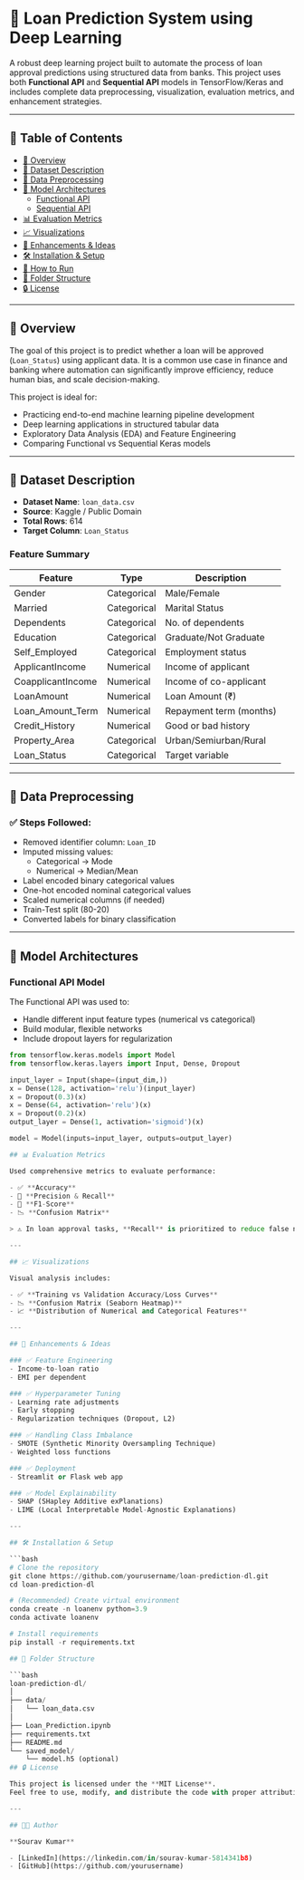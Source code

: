 # 🏦 Loan Prediction System using Deep Learning

A robust deep learning project built to automate the process of loan approval predictions using structured data from banks. This project uses both **Functional API** and **Sequential API** models in TensorFlow/Keras and includes complete data preprocessing, visualization, evaluation metrics, and enhancement strategies.

---

## 📌 Table of Contents

- [📖 Overview](#-overview)
- [📁 Dataset Description](#-dataset-description)
- [🧼 Data Preprocessing](#-data-preprocessing)
- [🧠 Model Architectures](#-model-architectures)
  - [Functional API](#functional-api-model)
  - [Sequential API](#sequential-api-model)
- [📊 Evaluation Metrics](#-evaluation-metrics)
- [📈 Visualizations](#-visualizations)
- [🚀 Enhancements & Ideas](#-enhancements--ideas)
- [🛠 Installation & Setup](#-installation--setup)
- [🧪 How to Run](#-how-to-run)
- [📂 Folder Structure](#-folder-structure)
- [🔒 License](#-license)

---

## 📖 Overview

The goal of this project is to predict whether a loan will be approved (`Loan_Status`) using applicant data. It is a common use case in finance and banking where automation can significantly improve efficiency, reduce human bias, and scale decision-making.

This project is ideal for:
- Practicing end-to-end machine learning pipeline development
- Deep learning applications in structured tabular data
- Exploratory Data Analysis (EDA) and Feature Engineering
- Comparing Functional vs Sequential Keras models

---

## 📁 Dataset Description

- **Dataset Name**: `loan_data.csv`
- **Source**: Kaggle / Public Domain
- **Total Rows**: 614
- **Target Column**: `Loan_Status`

### Feature Summary

| Feature             | Type        | Description |
|---------------------|-------------|-------------|
| Gender              | Categorical | Male/Female |
| Married             | Categorical | Marital Status |
| Dependents          | Categorical | No. of dependents |
| Education           | Categorical | Graduate/Not Graduate |
| Self_Employed       | Categorical | Employment status |
| ApplicantIncome     | Numerical   | Income of applicant |
| CoapplicantIncome   | Numerical   | Income of co-applicant |
| LoanAmount          | Numerical   | Loan Amount (₹) |
| Loan_Amount_Term    | Numerical   | Repayment term (months) |
| Credit_History      | Numerical   | Good or bad history |
| Property_Area       | Categorical | Urban/Semiurban/Rural |
| Loan_Status         | Categorical | Target variable |

---

## 🧼 Data Preprocessing

### ✅ Steps Followed:
- Removed identifier column: `Loan_ID`
- Imputed missing values:
  - Categorical → Mode
  - Numerical → Median/Mean
- Label encoded binary categorical values
- One-hot encoded nominal categorical values
- Scaled numerical columns (if needed)
- Train-Test split (80-20)
- Converted labels for binary classification

---

## 🧠 Model Architectures

### Functional API Model

The Functional API was used to:
- Handle different input feature types (numerical vs categorical)
- Build modular, flexible networks
- Include dropout layers for regularization

```python
from tensorflow.keras.models import Model
from tensorflow.keras.layers import Input, Dense, Dropout

input_layer = Input(shape=(input_dim,))
x = Dense(128, activation='relu')(input_layer)
x = Dropout(0.3)(x)
x = Dense(64, activation='relu')(x)
x = Dropout(0.2)(x)
output_layer = Dense(1, activation='sigmoid')(x)

model = Model(inputs=input_layer, outputs=output_layer)

## 📊 Evaluation Metrics

Used comprehensive metrics to evaluate performance:

- ✅ **Accuracy**
- 🔁 **Precision & Recall**
- 🧮 **F1-Score**
- 📉 **Confusion Matrix**

> ⚠️ In loan approval tasks, **Recall** is prioritized to reduce false negatives — i.e., wrongly rejecting eligible applicants.

---

## 📈 Visualizations

Visual analysis includes:

- ✅ **Training vs Validation Accuracy/Loss Curves**
- 📉 **Confusion Matrix (Seaborn Heatmap)**
- 📈 **Distribution of Numerical and Categorical Features**

---

## 🚀 Enhancements & Ideas

### ✅ Feature Engineering
- Income-to-loan ratio
- EMI per dependent

### ✅ Hyperparameter Tuning
- Learning rate adjustments
- Early stopping
- Regularization techniques (Dropout, L2)

### ✅ Handling Class Imbalance
- SMOTE (Synthetic Minority Oversampling Technique)
- Weighted loss functions

### ✅ Deployment
- Streamlit or Flask web app

### ✅ Model Explainability
- SHAP (SHapley Additive exPlanations)
- LIME (Local Interpretable Model-Agnostic Explanations)

---

## 🛠 Installation & Setup

```bash
# Clone the repository
git clone https://github.com/yourusername/loan-prediction-dl.git
cd loan-prediction-dl

# (Recommended) Create virtual environment
conda create -n loanenv python=3.9
conda activate loanenv

# Install requirements
pip install -r requirements.txt

## 📂 Folder Structure

```bash
loan-prediction-dl/
│
├── data/
│   └── loan_data.csv
│
├── Loan_Prediction.ipynb
├── requirements.txt
├── README.md
└── saved_model/
    └── model.h5 (optional)
## 🔒 License

This project is licensed under the **MIT License**.  
Feel free to use, modify, and distribute the code with proper attribution.

---

## 👨‍💻 Author

**Sourav Kumar**  

- [LinkedIn](https://linkedin.com/in/sourav-kumar-5814341b8)
- [GitHub](https://github.com/yourusername)
